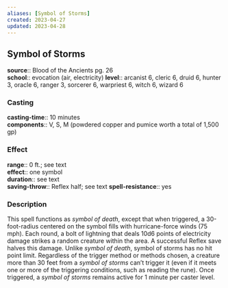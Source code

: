 ```yaml
---
aliases: [Symbol of Storms]
created: 2023-04-27
updated: 2023-04-28
---
```


## Symbol of Storms

**source**:: Blood of the Ancients pg. 26  
**school**:: evocation (air, electricity)
**level**:: arcanist 6, cleric 6, druid 6, hunter 3, oracle 6, ranger 3, sorcerer 6, warpriest 6, witch 6, wizard 6

### Casting

**casting-time**:: 10 minutes  
**components**:: V, S, M (powdered copper and pumice worth a total of 1,500 gp)

### Effect

**range**:: 0 ft.; see text  
**effect**:: one symbol  
**duration**:: see text  
**saving-throw**:: Reflex half; see text
**spell-resistance**:: yes

### Description

This spell functions as *symbol of death*, except that when triggered, a 30-foot-radius centered on the symbol fills with hurricane-force winds (75 mph). Each round, a bolt of lightning that deals 10d6 points of electricity damage strikes a random creature within the area. A successful Reflex save halves this damage. Unlike *symbol of death*, symbol of storms has no hit point limit. Regardless of the trigger method or methods chosen, a creature more than 30 feet from a *symbol of storms* can’t trigger it (even if it meets one or more of the triggering conditions, such as reading the rune). Once triggered, a *symbol of storms* remains active for 1 minute per caster level.
